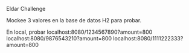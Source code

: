 Eldar Challenge

Mockee 3 valores en la base de datos H2 para probar.

En local, probar localhost:8080/1234567890?amount=800
                 localhost:8080/9876543210?amount=800
                 localhost:8080/1111222333?amount=800
                 
